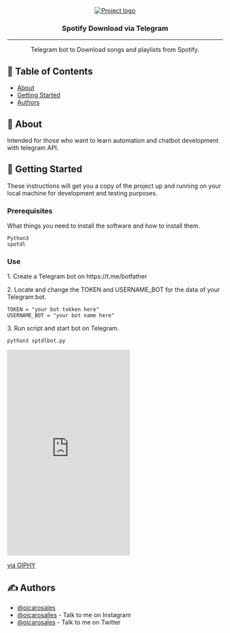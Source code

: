 <p align="center">
  <a href="" rel="noopener">
 <img src="https://img.icons8.com/color/96/000000/spotify--v3.png" alt="Project logo"></a>
</p>

<h3 align="center">Spotify Download via Telegram</h3>

<div align="center">

<!-- [![Status](https://img.shields.io/badge/status-active-success.svg)]()
[![GitHub Issues](https://img.shields.io/github/issues/kylelobo/The-Documentation-Compendium.svg)](https://github.com/kylelobo/The-Documentation-Compendium/issues)
[![GitHub Pull Requests](https://img.shields.io/github/issues-pr/kylelobo/The-Documentation-Compendium.svg)](https://github.com/kylelobo/The-Documentation-Compendium/pulls)
[![License](https://img.shields.io/badge/license-MIT-blue.svg)](/LICENSE) -->

</div>

---

<p align="center"> Telegram bot to Download songs and playlists from Spotify.
    <br> 
</p>

## 📝 Table of Contents

- [About](#about)
- [Getting Started](#getting_started)
- [Authors](#authors)

## 🧐 About <a name = "about"></a>

Intended for those who want to learn automation and chatbot development with telegram API.

## 🏁 Getting Started <a name = "getting_started"></a>

These instructions will get you a copy of the project up and running on your local machine for development and testing purposes.

### Prerequisites

What things you need to install the software and how to install them.

```
Python3
spotdl

```

### Use

<p>1. Create a Telegram bot on https://t.me/botfather</p>


<p>2. Locate and change the TOKEN and USERNAME_BOT for the data of your Telegram bot.</p>


```
TOKEN = "your bot tokken here"
USERNAME_BOT = "your bot name here"

```

<p>3. Run script and start bot on Telegram.</p>

```
python3 sptdlbot.py

```

<iframe src="https://giphy.com/embed/5dqOCsWGztbiAQWhgx" width="287" height="480" frameBorder="0" class="giphy-embed" allowFullScreen></iframe><p><a href="https://giphy.com/gifs/spotify-download-sptdlbot-5dqOCsWGztbiAQWhgx">via GIPHY</a></p>

## ✍️ Authors <a name = "authors"></a>

- [@oicarosales](https://github.com/oicarosales) 
- [@oicarosalles](https://instagram.com/oicarosalles) - Talk to me on Instagram
- [@oicarosales](https://twitter.com/oicarosales) - Talk to me on Twitter